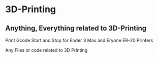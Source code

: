 # 3D-Printing
## Anything, Everything related to 3D-Printing
Print Gcode Start and Stop for Ender 3 Max and Eryone ER-20 Printers
 
Any Files or code related to 3D Printing
